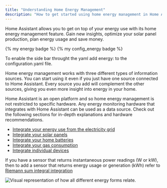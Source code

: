 ```yaml
---
title: "Understanding Home Energy Management"
description: "How to get started using home energy management in Home Assistant."
---
```


Home Assistant allows you to get on top of your energy use with its home energy management feature. Gain new insights, optimize your solar panel production, plan energy usage and save money.

{% my energy badge %} {% my config_energy badge %}

To enable the side bar throught the yaml add
energy:
to the configuration.yaml file.

Home energy management works with three different types of information sources. You can start using it even if you just have one source connected to Home Assistant. Every source you add will complement the other sources, giving you even more insight into energy in your home.

Home Assistant is an open platform and so home energy management is not restricted to specific hardware. Any energy monitoring hardware that integrates with Home Assistant can be used as a data source. Check out the following sections for in-depth explanations and hardware recommendations.

- [Integrate your energy use from the electricity grid](/docs/energy/electricity-grid/)
- [Integrate your solar panels](/docs/energy/solar-panels/)
- [Integrate your home batteries](/docs/energy/battery/)
- [Integrate your gas consumption](/docs/energy/gas/)
- [Integrate individual devices](/docs/energy/individual-devices/)

If you have a sensor that returns instantaneous power readings (W or kW), then to add a sensor that returns energy usage or generation (kWh) refer to [Riemann sum integral integration](/integrations/integration/#energy)

<img src='/images/docs/energy/energy-overview.png' alt='Visual representation of how all different energy forms relate.' style='border: 0;box-shadow: none;'>
